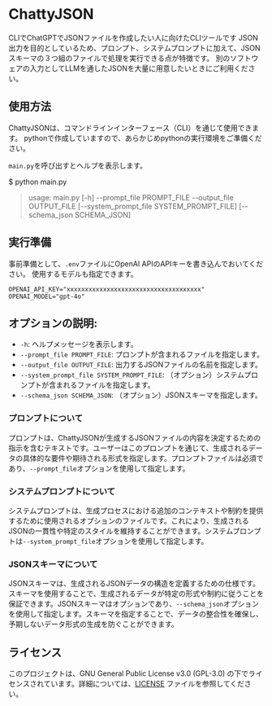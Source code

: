
# ChattyJSON

CLIでChatGPTでJSONファイルを作成したい人に向けたCLIツールです
JSON出力を目的としているため、プロンプト、システムプロンプトに加えて、JSONスキーマの３つ組のファイルで処理を実行できる点が特徴です。
別のソフトウェアの入力としてLLMを通したJSONを大量に用意したいときにご利用ください。

## 使用方法

ChattyJSONは、コマンドラインインターフェース（CLI）を通じて使用できます。
pythonで作成していますので、あらかじめpythonの実行環境をご準備ください。

`main.py`を呼び出すとヘルプを表示します。

  $ python main.py

> usage: main.py [-h] --prompt_file PROMPT_FILE --output_file OUTPUT_FILE [--system_prompt_file SYSTEM_PROMPT_FILE] [--schema_json SCHEMA_JSON]

## 実行準備

事前準備として、`.env`ファイルにOpenAI APIのAPIキーを書き込んでおいてください。
使用するモデルも指定できます。

```
OPENAI_API_KEY="xxxxxxxxxxxxxxxxxxxxxxxxxxxxxxxxxxxxx"
OPENAI_MODEL="gpt-4o"
```


## オプションの説明:
  - `-h`: ヘルプメッセージを表示します。
  - `--prompt_file PROMPT_FILE`: プロンプトが含まれるファイルを指定します。
  - `--output_file OUTPUT_FILE`: 出力するJSONファイルの名前を指定します。
  - `--system_prompt_file SYSTEM_PROMPT_FILE`: （オプション）システムプロンプトが含まれるファイルを指定します。
  - `--schema_json SCHEMA_JSON`: （オプション）JSONスキーマを指定します。

### プロンプトについて
プロンプトは、ChattyJSONが生成するJSONファイルの内容を決定するための指示を含むテキストです。ユーザーはこのプロンプトを通じて、生成されるデータの具体的な要件や期待される形式を指定します。プロンプトファイルは必須であり、`--prompt_file`オプションを使用して指定します。

### システムプロンプトについて
システムプロンプトは、生成プロセスにおける追加のコンテキストや制約を提供するために使用されるオプションのファイルです。これにより、生成されるJSONの一貫性や特定のスタイルを維持することができます。システムプロンプトは`--system_prompt_file`オプションを使用して指定します。

### JSONスキーマについて
JSONスキーマは、生成されるJSONデータの構造を定義するための仕様です。スキーマを使用することで、生成されるデータが特定の形式や制約に従うことを保証できます。JSONスキーマはオプションであり、`--schema_json`オプションを使用して指定します。スキーマを指定することで、データの整合性を確保し、予期しないデータ形式の生成を防ぐことができます。


## ライセンス

このプロジェクトは、GNU General Public License v3.0 (GPL-3.0) の下でライセンスされています。詳細については、[LICENSE](LICENSE) ファイルを参照してください。

